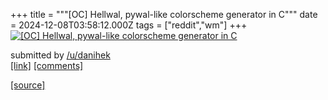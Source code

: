+++
title = """[OC] Hellwal, pywal-like colorscheme generator in C"""
date = 2024-12-08T03:58:12.000Z
tags = ["reddit","wm"]
+++
[![[OC] Hellwal, pywal-like colorscheme generator in C](https://b.thumbs.redditmedia.com/R6RHI6MFKdf9qNQGNoytTTaniUwqGqAstVGSVgJL4fY.jpg "[OC] Hellwal, pywal-like colorscheme generator in C")](https://www.reddit.com/r/unixporn/comments/1h9aawb/oc_hellwal_pywallike_colorscheme_generator_in_c/)

submitted by [/u/danihek](https://www.reddit.com/user/danihek)  
[\[link\]](https://www.reddit.com/gallery/1h9aawb) [\[comments\]](https://www.reddit.com/r/unixporn/comments/1h9aawb/oc_hellwal_pywallike_colorscheme_generator_in_c/)

[[source]](https://www.reddit.com/r/unixporn/comments/1h9aawb/oc_hellwal_pywallike_colorscheme_generator_in_c/)
